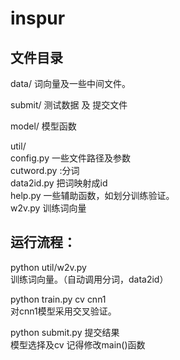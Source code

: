 # inspur

## 文件目录
data/
词向量及一些中间文件。

submit/
测试数据 及 提交文件

model/
模型函数


util/    
config.py  一些文件路径及参数    
cutword.py  :分词    
data2id.py  把词映射成id    
help.py 一些辅助函数，如划分训练验证。     
w2v.py  训练词向量    




## 运行流程：

python  util/w2v.py  
训练词向量。（自动调用分词，data2id）

python train.py cv  cnn1  
对cnn1模型采用交叉验证。

python submit.py  提交结果  
模型选择及cv 记得修改main()函数

